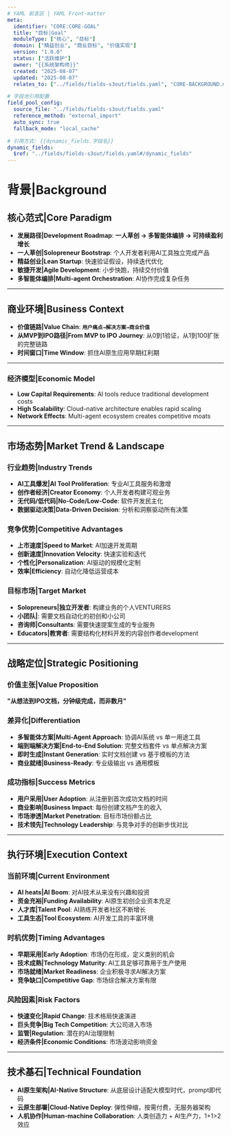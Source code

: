 ```yaml
---
# YAML 前言区 | YAML Front-matter
meta:
  identifier: "CORE:CORE-GOAL"
  title: "目标|Goal"
  moduleType: ["核心", "目标"]
  domain: ["精益创业", "商业目标", "价值实现"]
  version: "1.0.0"
  status: ["活跃维护"]
  owner: "{{系统架构师}}"
  created: "2025-08-07"
  updated: "2025-08-07"
  relates_to: ["../fields/fields-s3out/fields.yaml", "CORE-BACKGROUND.md", "CORE-REQUIREMENTS.md", "../modules/01-LNST/"]

# 字段池引用配置
field_pool_config:
  source_file: "../fields/fields-s3out/fields.yaml"
  reference_method: "external_import"
  auto_sync: true
  fallback_mode: "local_cache"

# 引用方式: {{dynamic_fields.字段名}}
dynamic_fields:
  $ref: "../fields/fields-s3out/fields.yaml#/dynamic_fields"
---
```


# 背景\|Background

## 核心范式\|Core Paradigm

- **发展路径\|Development Roadmap**: **一人草创 → 多智能体编排 → 可持续盈利增长**
- **一人草创\|Solopreneur Bootstrap**: 个人开发者利用AI工具独立完成产品
- **精益创业\|Lean Startup**: 快速验证假设，持续迭代优化
- **敏捷开发\|Agile Development**: 小步快跑，持续交付价值
- **多智能体编排\|Multi-agent Orchestration**: AI协作完成复杂任务

---

## 商业环境\|Business Context
- **价值链路\|Value Chain**: **`用户痛点→解决方案→商业价值`**
- **从MVP到IPO路径\|From MVP to IPO Journey**: 从0到1验证，从1到100扩张的完整链路
- **时间窗口\|Time Window**: 抓住AI原生应用早期红利期

---

### 经济模型\|Economic Model
- **Low Capital Requirements**: AI tools reduce traditional development costs
- **High Scalability**: Cloud-native architecture enables rapid scaling
- **Network Effects**: Multi-agent ecosystem creates competitive moats

---

## 市场态势\|Market Trend & Landscape

### 行业趋势\|Industry Trends
- **AI工具爆发\|AI Tool Proliferation**: 专业AI工具服务和激增
- **创作者经济\|Creator Economy**: 个人开发者构建可观业务
- **无代码/低代码\|No-Code/Low-Code**: 软件开发民主化
- **数据驱动决策\|Data-Driven Decision**: 分析和洞察驱动所有决策

### 竞争优势\|Competitive Advantages
- **上市速度\|Speed to Market**: AI加速开发周期
- **创新速度\|Innovation Velocity**: 快速实验和迭代
- **个性化\|Personalization**: AI驱动的规模化定制
- **效率\|Efficiency**: 自动化降低运营成本

### 目标市场\|Target Market
- **Solopreneurs\|独立开发者**: 构建业务的个人VENTURERS
- **小团队\|**: 需要文档自动化的初创和小公司
- **咨询师\|Consultants**: 需要快速提案生成的专业服务
- **Educators\|教育者**: 需要结构化材料开发的内容创作者development

---

## 战略定位\|Strategic Positioning

### 价值主张\|Value Proposition
**"从想法到IPO文档，分钟级完成，而非数月"**

### 差异化\|Differentiation
- **多智能体方案\|Multi-Agent Approach**: 协调AI系统 vs 单一用途工具
- **端到端解决方案\|End-to-End Solution**: 完整文档套件 vs 单点解决方案
- **即时生成\|Instant Generation**: 实时文档创建 vs 基于模板的方法
- **商业就绪\|Business-Ready**: 专业级输出 vs 通用模板

### 成功指标\|Success Metrics
- **用户采用\|User Adoption**: 从注册到首次成功文档的时间
- **商业影响\|Business Impact**: 每份创建文档产生的收入
- **市场渗透\|Market Penetration**: 目标市场份额占比
- **技术领先\|Technology Leadership**: 与竞争对手的创新步伐对比

---

## 执行环境\|Execution Context

### 当前环境\|Current Environment
- **AI heats\|AI Boom**: 对AI技术从来没有兴趣和投资
- **资金充裕\|Funding Availability**: AI原生初创企业资本充足
- **人才库\|Talent Pool**: AI熟练开发者社区不断增长
- **工具生态\|Tool Ecosystem**: AI开发工具的丰富环境

### 时机优势\|Timing Advantages
- **早期采用\|Early Adoption**: 市场仍在形成，定义类别的机会
- **技术成熟\|Technology Maturity**: AI工具足够可靠用于生产使用
- **市场就绪\|Market Readiness**: 企业积极寻求AI解决方案
- **竞争缺口\|Competitive Gap**: 市场综合解决方案有限

### 风险因素\|Risk Factors
- **快速变化\|Rapid Change**: 技术格局快速演进
- **巨头竞争\|Big Tech Competition**: 大公司进入市场
- **监管\|Regulation**: 潜在的AI治理限制
- **经济条件\|Economic Conditions**: 市场波动影响资金

---

## 技术基石\|Technical Foundation
- **AI原生架构\|AI-Native Structure**: 从底层设计适配大模型时代，prompt即代码
- **云原生部署\|Cloud-Native Deploy**: 弹性伸缩，按需付费，无服务器架构
- **人机协作\|Human-machine Collaboration**: 人类创造力 + AI生产力，1+1>2效应

